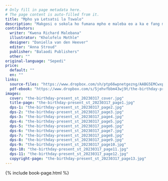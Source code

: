 ```yaml
---
# Only fill in page metadata here.
# The page content is auto-filled from it.
title: "Mpho ya Letsatsi la Tswalo"
description: "Makgosi o sokola ho fumana mpho e maleba eo a ka e fang motswalle wa hae. Ke moo a bonang ho phatsimang letsatsing."
contributors:
  writer: "Kwena Richard Malebana"
  illustrator: "Kholofelo Mothle"
  designer: "Daniella van den Heever"
  editor: "Anna Stroud"
  publisher: "Balaodi Publishers"
  other: ""
original-language: "Sepedi"
price:
  default: ""
  en: ""
links:
  source-files: "https://www.dropbox.com/sh/ptp66wpnetgezng/AABG5EMCwxpdMM2IxuKHhNEra?dl=0"
  pdf-ebook: "https://www.dropbox.com/s/5jehvfbbm43wj9t/the-birthday-present_st_20230310.pdf?dl=0"
images:
  cover: "the-birthday-present_st_20230317_cover.jpg"
  title-page: "the-birthday-present_st_20230317_page1.jpg"
  dps-1: "the-birthday-present_st_20230317_page2.jpg"
  dps-2: "the-birthday-present_st_20230317_page3.jpg"
  dps-3: "the-birthday-present_st_20230317_page4.jpg"
  dps-4: "the-birthday-present_st_20230317_page5.jpg"
  dps-5: "the-birthday-present_st_20230317_page6.jpg"
  dps-6: "the-birthday-present_st_20230317_page7.jpg"
  dps-7: "the-birthday-present_st_20230317_page8.jpg"
  dps-8: "the-birthday-present_st_20230317_page9.jpg"
  dps-9: "the-birthday-present_st_20230317_page10.jpg"
  dps-10: "the-birthday-present_st_20230317_page11.jpg"
  dps-11: "the-birthday-present_st_20230317_page12.jpg"
  copyright-page: "the-birthday-present_st_20230317_page13.jpg"
---
```


{% include book-page.html %}
 

